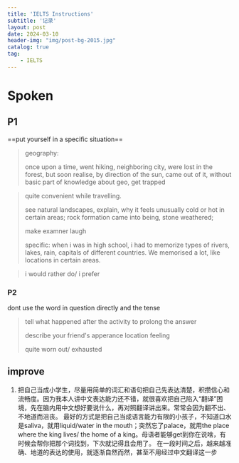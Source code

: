 ```yaml
---
title: 'IELTS Instructions'
subtitle: '记录'
layout: post
date: 2024-03-10
header-img: "img/post-bg-2015.jpg"
catalog: true
tag: 
    - IELTS
---
```



# Spoken

## P1

==put yourself in a specific situation==

> geography:
>
> once upon a time,  went hiking, neighboring city, were lost in the forest, but soon realise, by direction of the sun, came out of it, without basic part of knowledge about geo, get trapped

> quite convenient while travelling.
>
> see natural landscapes, explain, why it feels unusually cold or hot in certain areas; rock formation came into being, stone weathered;
>
> make examner laugh
>
> specific: when i was in high school, i had to memorize types of rivers, lakes, rain, capitals of different countries. We memorised a lot, like locations in certain areas.



> i would rather do/ i prefer

### P2

dont use the word in question directly and the tense

> tell what happened after the activity to prolong the answer
>
> describe your friend's apperance location feeling
>
> quite worn out/ exhausted





## improve

1. 把自己当成小学生，尽量用简单的词汇和语句把自己先表达清楚，积攒信心和流畅度。因为我本人讲中文表达能力还不错，就很喜欢把自己陷入“翻译”困境，先在脑内用中文想好要说什么，再对照翻译讲出来。常常会因为翻不出、不地道而沮丧。
   最好的方式是把自己当成语言能力有限的小孩子，不知道口水是saliva，就用liquid/water in the mouth；突然忘了palace，就用the place where the king lives/ the home of a king。母语者能够get到你在说啥，有时候会帮你把那个词找到，下次就记得且会用了。
   在一段时间之后，越来越准确、地道的表达的使用，就逐渐自然而然，甚至不用经过中文翻译这一步
